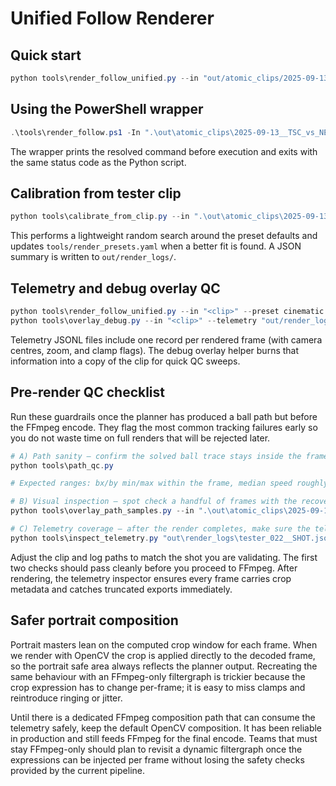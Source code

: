 # Unified Follow Renderer

## Quick start

```powershell
python tools\render_follow_unified.py --in "out/atomic_clips/2025-09-13__TSC_vs_NEOFC/022__SHOT__t3028.10-t3059.70.mp4" --preset cinematic --clean-temp
```

## Using the PowerShell wrapper

```powershell
.\tools\render_follow.ps1 -In ".\out\atomic_clips\2025-09-13__TSC_vs_NEOFC\022__SHOT__t3028.10-t3059.70.mp4" -Preset Cinematic -Portrait
```

The wrapper prints the resolved command before execution and exits with the same status code as the Python script.

## Calibration from tester clip

```powershell
python tools\calibrate_from_clip.py --in ".\out\atomic_clips\2025-09-13__TSC_vs_NEOFC\022__SHOT__t3028.10-t3059.70.mp4" --preset cinematic
```

This performs a lightweight random search around the preset defaults and updates `tools/render_presets.yaml` when a better fit is found. A JSON summary is written to `out/render_logs/`.

## Telemetry and debug overlay QC

```powershell
python tools\render_follow_unified.py --in "<clip>" --preset cinematic --telemetry "out/render_logs/<stem>.jsonl"
python tools\overlay_debug.py --in "<clip>" --telemetry "out/render_logs/<stem>.jsonl" --out "<clip>.__DEBUG.mp4"
```

Telemetry JSONL files include one record per rendered frame (with camera centres, zoom, and clamp flags). The debug overlay helper burns that information into a copy of the clip for quick QC sweeps.

## Pre-render QC checklist

Run these guardrails once the planner has produced a ball path but before the FFmpeg encode. They flag the most common tracking failures early so you do not waste time on full renders that will be rejected later.

```powershell
# A) Path sanity – confirm the solved ball trace stays inside the frame and moves at plausible speeds.
python tools\path_qc.py

# Expected ranges: bx/by min/max within the frame, median speed roughly 1–10 px/frame, and no huge spikes (> ~400 px/frame).

# B) Visual inspection – spot check a handful of frames with the recovered ball path overlayed.
python tools\overlay_path_samples.py --in ".\out\atomic_clips\2025-09-13__TSC_vs_NEOFC\022__SHOT__t3028.10-t3059.70.mp4" --path "out\render_logs\tester_022__SHOT.ball.jsonl"

# C) Telemetry coverage – after the render completes, make sure the telemetry has crops for the full clip.
python tools\inspect_telemetry.py "out\render_logs\tester_022__SHOT.jsonl"
```

Adjust the clip and log paths to match the shot you are validating. The first two checks should pass cleanly before you proceed to FFmpeg. After rendering, the telemetry inspector ensures every frame carries crop metadata and catches truncated exports immediately.

## Safer portrait composition

Portrait masters lean on the computed crop window for each frame. When we render with OpenCV the crop is applied directly to the decoded frame, so the portrait safe area always reflects the planner output. Recreating the same behaviour with an FFmpeg-only filtergraph is trickier because the crop expression has to change per-frame; it is easy to miss clamps and reintroduce ringing or jitter.

Until there is a dedicated FFmpeg composition path that can consume the telemetry safely, keep the default OpenCV composition. It has been reliable in production and still feeds FFmpeg for the final encode. Teams that must stay FFmpeg-only should plan to revisit a dynamic filtergraph once the expressions can be injected per frame without losing the safety checks provided by the current pipeline.
